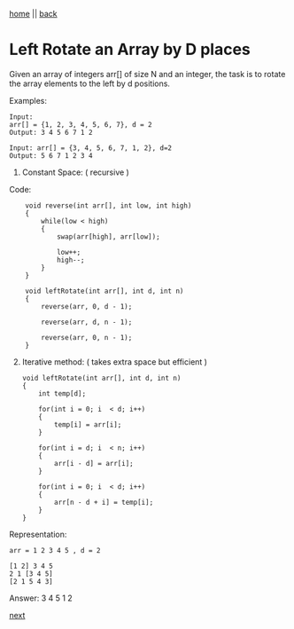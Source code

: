 [home](./../readme.md) || [back](./sampleProblemsArray2.md)

# Left Rotate an Array by D places

Given an array of integers arr[] of size N and an integer, the task is to rotate the array elements to the left by d positions.

Examples:

    Input:
    arr[] = {1, 2, 3, 4, 5, 6, 7}, d = 2
    Output: 3 4 5 6 7 1 2

    Input: arr[] = {3, 4, 5, 6, 7, 1, 2}, d=2
    Output: 5 6 7 1 2 3 4

1. Constant Space: ( recursive )

Code:

        void reverse(int arr[], int low, int high)
        {
            while(low < high)
            {
                swap(arr[high], arr[low]);

                low++;
                high--;
            }
        }

        void leftRotate(int arr[], int d, int n)
        {
            reverse(arr, 0, d - 1);

            reverse(arr, d, n - 1);

            reverse(arr, 0, n - 1);
        }

2.  Iterative method: ( takes extra space but efficient )

        void leftRotate(int arr[], int d, int n)
        {
            int temp[d];

            for(int i = 0; i  < d; i++)
            {
                temp[i] = arr[i];
            }

            for(int i = d; i  < n; i++)
            {
                arr[i - d] = arr[i];
            }

            for(int i = 0; i  < d; i++)
            {
                arr[n - d + i] = temp[i];
            }
        }

Representation:

    arr = 1 2 3 4 5 , d = 2

    [1 2] 3 4 5
    2 1 [3 4 5]
    [2 1 5 4 3]

Answer: 3 4 5 1 2

[next](./leadersInArray.md)
